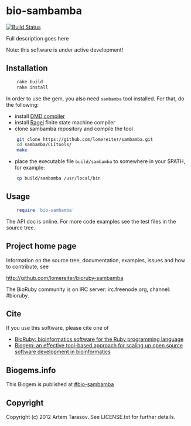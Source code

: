# bio-sambamba

[![Build Status](https://secure.travis-ci.org/lomereiter/bioruby-sambamba.png)](http://travis-ci.org/lomereiter/bioruby-sambamba)

Full description goes here

Note: this software is under active development!

## Installation

```sh
    rake build
    rake install
```

In order to use the gem, you also need <code>sambamba</code> tool installed.
For that, do the following:

* install [DMD compiler](http://dlang.org/download.html)
* install [Ragel](http://www.complang.org/ragel/) finite state machine compiler
* clone sambamba repository and compile the tool
```sh
    git clone https://github.com/lomereiter/sambamba.git
    cd sambamba/CLItools/
    make
```
* place the executable file <code>build/sambamba</code> to somewhere in your $PATH,
  for example:
```sh
    cp build/sambamba /usr/local/bin
```

## Usage

```ruby
    require 'bio-sambamba'
```

The API doc is online. For more code examples see the test files in
the source tree.
        
## Project home page

Information on the source tree, documentation, examples, issues and
how to contribute, see

  http://github.com/lomereiter/bioruby-sambamba

The BioRuby community is on IRC server: irc.freenode.org, channel: #bioruby.

## Cite

If you use this software, please cite one of
  
* [BioRuby: bioinformatics software for the Ruby programming language](http://dx.doi.org/10.1093/bioinformatics/btq475)
* [Biogem: an effective tool-based approach for scaling up open source software development in bioinformatics](http://dx.doi.org/10.1093/bioinformatics/bts080)

## Biogems.info

This Biogem is published at [#bio-sambamba](http://biogems.info/index.html)

## Copyright

Copyright (c) 2012 Artem Tarasov. See LICENSE.txt for further details.

